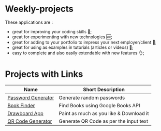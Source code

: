 # Weekly-projects

These applications are :

- great for improving your coding skills 💪;
- great for experimenting with new technologies 🆕;
- great for adding to your portfolio to impress your next employer/client 📁;
- great for using as examples in tutorials (articles or videos) 📃;
- easy to complete and also easily extendable with new features 👌;

# Projects with Links

| Name                                                           | Short Description                 |
| -------------------------------------------------------------- | --------------------------------- |
| [Password Generator](https://codepen.io/yash-278/full/OJyVoqG) | Generate random passwords         |
| [Book Finder](https://ethereal-remarkable-kangaroo.glitch.me/) | Find Books using Google Books API |
| [Drawboard App](https://spectrum-enchanted-hope.glitch.me/)    | Paint as much as you like & Download it |
| [QR Code Generator](https://splashy-judicious-force.glitch.me/) | Generate QR Code as per the input text |
